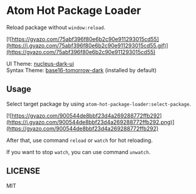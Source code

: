 # Atom Hot Package Loader

Reload package without `window:reload`.

[![https://gyazo.com/75abf396f80e6b2c90e911293015cd55](https://i.gyazo.com/75abf396f80e6b2c90e911293015cd55.gif)](https://gyazo.com/75abf396f80e6b2c90e911293015cd55)

UI Theme: [nucleus-dark-ui](https://atom.io/themes/nucleus-dark-ui)  
Syntax Theme: [base16-tomorrow-dark](https://github.com/atom/base16-tomorrow-dark-theme) (installed by default)

## Usage

Select target package by using `atom-hot-package-loader:select-package`.

[![https://gyazo.com/900544de8bbf23d4a269288772ffb292](https://i.gyazo.com/900544de8bbf23d4a269288772ffb292.png)](https://gyazo.com/900544de8bbf23d4a269288772ffb292)

After that, use command `reload` or `watch` for hot reloading.

If you want to stop `watch`, you can use command `unwatch`.

## LICENSE
MIT
